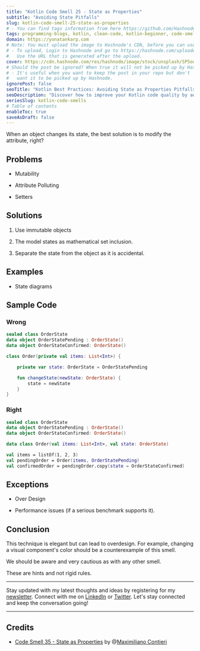 ```yaml
---
title: "Kotlin Code Smell 25 - State as Properties"
subtitle: "Avoiding State Pitfalls"
slug: kotlin-code-smell-25-state-as-properties
# - You can find tags information from here https://github.com/Hashnode/support/blob/main/misc/tags.json
tags: programming-blogs, kotlin, clean-code, kotlin-beginner, code-smell-1
domain: https://yonatankarp.com
# Note: You must upload the image to Hashnode's CDN, before you can use it here.
# - To upload, Login to Hashnode and go to https://hashnode.com/uploader
#   Use the URL that is generated after the upload.
cover: https://cdn.hashnode.com/res/hashnode/image/stock/unsplash/SP5odY8jGLA/upload/392baf1f709148ceaa78c12c4fc45bee.jpeg
# Should the post be ignored? When true it will not be picked up by Hashnode.
# - It's useful when you want to keep the post in your repo but don't
#   want it to be picked up by Hashnode.
ignorePost: false
seoTitle: "Kotlin Best Practices: Avoiding State as Properties Pitfalls"
seoDescription: "Discover how to improve your Kotlin code quality by addressing the common issue of state as properties, learn the best practices, and avoid potential pitfal"
seriesSlug: kotlin-code-smells
# Table of contents
enableToc: true
saveAsDraft: false
---
```



When an object changes its state, the best solution is to modify the attribute, right?

## Problems

* Mutability
    
* Attribute Polluting
    
* Setters
    

## Solutions

1. Use immutable objects
    
2. The model states as mathematical set inclusion.
    
3. Separate the state from the object as it is accidental.
    

## Examples

* State diagrams
    

## Sample Code

### Wrong

```kotlin
sealed class OrderState
data object OrderStatePending : OrderState()
data object OrderStateConfirmed: OrderState()

class Order(private val items: List<Int>) {

    private var state: OrderState = OrderStatePending

    fun changeState(newState: OrderState) {
        state = newState
    }
}
```

### Right

```kotlin
sealed class OrderState
data object OrderStatePending : OrderState()
data object OrderStateConfirmed: OrderState()

data class Order(val items: List<Int>, val state: OrderState)

val items = listOf(1, 2, 3)
val pendingOrder = Order(items, OrderStatePending)
val confirmedOrder = pendingOrder.copy(state = OrderStateConfirmed)
```

## Exceptions

* Over Design
    
* Performance issues (if a serious benchmark supports it).
    

## Conclusion

This technique is elegant but can lead to overdesign. For example, changing a visual component's color should be a counterexample of this smell.

We should be aware and very cautious as with any other smell.

These are hints and not rigid rules.

---

Stay updated with my latest thoughts and ideas by registering for my [newsletter](https://yonatankarp.com/newsletter). Connect with me on [LinkedIn](https://www.linkedin.com/in/yonatankarp/) or [Twitter](https://twitter.com/yonatan_karp). Let's stay connected and keep the conversation going!

---

## Credits

* [Code Smell 35 - State as Properties](https://maximilianocontieri.com/code-smell-35-state-as-properties) by @[Maximiliano Contieri](@mcsee)
